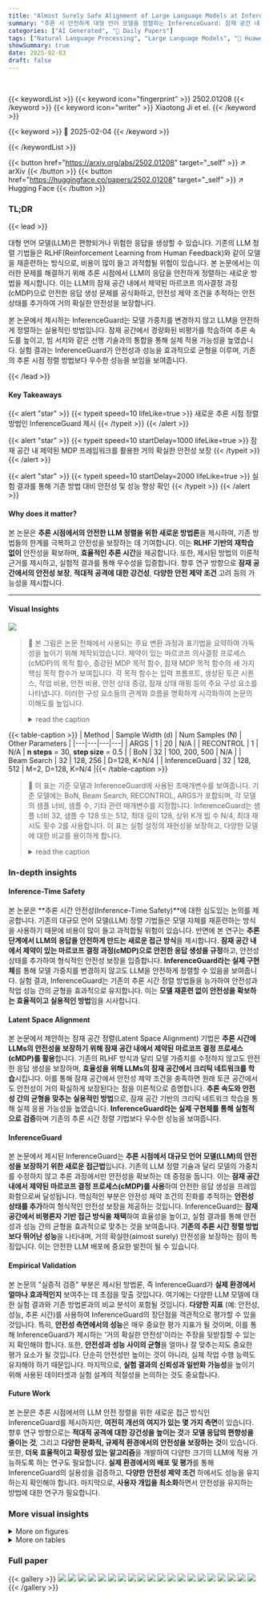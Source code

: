 ```yaml
---
title: "Almost Surely Safe Alignment of Large Language Models at Inference-Time"
summary: "추론 시 안전하게 대형 언어 모델을 정렬하는 InferenceGuard: 잠재 공간 내 제약된 마르코프 결정 프로세스를 통해 거의 확실한 안전성 보장"
categories: ["AI Generated", "🤗 Daily Papers"]
tags: ["Natural Language Processing", "Large Language Models", "🏢 Huawei Noah's Ark Lab",]
showSummary: true
date: 2025-02-03
draft: false
---
```


<br>

{{< keywordList >}}
{{< keyword icon="fingerprint" >}} 2502.01208 {{< /keyword >}}
{{< keyword icon="writer" >}} Xiaotong Ji et el. {{< /keyword >}}
 
{{< keyword >}} 🤗 2025-02-04 {{< /keyword >}}
 
{{< /keywordList >}}

{{< button href="https://arxiv.org/abs/2502.01208" target="_self" >}}
↗ arXiv
{{< /button >}}
{{< button href="https://huggingface.co/papers/2502.01208" target="_self" >}}
↗ Hugging Face
{{< /button >}}




### TL;DR


{{< lead >}}

대형 언어 모델(LLM)은 편향되거나 위험한 응답을 생성할 수 있습니다. 기존의 LLM 정렬 기법들은 RLHF(Reinforcement Learning from Human Feedback)와 같이 모델을 재훈련하는 방식으로, 비용이 많이 들고 과적합될 위험이 있습니다. 본 논문에서는 이러한 문제를 해결하기 위해 추론 시점에서 LLM의 응답을 안전하게 정렬하는 새로운 방법을 제시합니다.  이는 LLM의 잠재 공간 내에서 제약된 마르코프 의사결정 과정(cMDP)으로 안전한 응답 생성 문제를 공식화하고, 안전성 제약 조건을 추적하는 안전 상태를 추가하여 거의 확실한 안전성을 보장합니다.

본 논문에서 제시하는 InferenceGuard는 모델 가중치를 변경하지 않고 LLM을 안전하게 정렬하는 실용적인 방법입니다.  잠재 공간에서 경량화된 비평가를 학습하여 추론 속도를 높이고, 빔 서치와 같은 선행 기술과의 통합을 통해 실제 적용 가능성을 높였습니다.  실험 결과는 InferenceGuard가 안전성과 성능을 효과적으로 균형을 이루며, 기존의 추론 시점 정렬 방법보다 우수한 성능을 보임을 보여줍니다.

{{< /lead >}}


#### Key Takeaways

{{< alert "star" >}}
{{< typeit speed=10 lifeLike=true >}} 새로운 추론 시점 정렬 방법인 InferenceGuard 제시 {{< /typeit >}}
{{< /alert >}}

{{< alert "star" >}}
{{< typeit speed=10 startDelay=1000 lifeLike=true >}} 잠재 공간 내 제약된 MDP 프레임워크를 활용한 거의 확실한 안전성 보장 {{< /typeit >}}
{{< /alert >}}

{{< alert "star" >}}
{{< typeit speed=10 startDelay=2000 lifeLike=true >}} 실험 결과를 통해 기존 방법 대비 안전성 및 성능 향상 확인 {{< /typeit >}}
{{< /alert >}}

#### Why does it matter?
본 논문은 **추론 시점에서의 안전한 LLM 정렬을 위한 새로운 방법론**을 제시하여, 기존 방법들의 한계를 극복하고 안전성을 보장하는 데 기여합니다.  이는 **RLHF 기반의 재학습 없이** 안전성을 확보하며, **효율적인 추론 시간**을 제공합니다.  또한, 제시된 방법의 이론적 근거를 제시하고, 실험적 결과를 통해 우수성을 입증합니다.  향후 연구 방향으로 **잠재 공간에서의 안전성 보장**, **적대적 공격에 대한 강건성**, **다양한 안전 제약 조건** 고려 등의 가능성을 제시합니다.

------
#### Visual Insights



![](https://arxiv.org/html/2502.01208/x1.png)

> 🔼 본 그림은 논문 전체에서 사용되는 주요 변환 과정과 표기법을 요약하여 가독성을 높이기 위해 제작되었습니다. 제약이 있는 마르코프 의사결정 프로세스(cMDP)의 목적 함수, 증강된 MDP 목적 함수, 잠재 MDP 목적 함수의 세 가지 핵심 목적 함수가 보여집니다. 각 목적 함수는 입력 프롬프트, 생성된 토큰 시퀀스, 작업 비용, 안전 비용, 안전 상태 증강, 잠재 상태 매핑 등의 주요 구성 요소를 나타냅니다. 이러한 구성 요소들의 관계와 흐름을 명확하게 시각화하여 논문의 이해도를 높입니다.
> <details>
> <summary>read the caption</summary>
> Figure 1: To aid readability, this figure summarizes the key transitions and notations used throughout the paper.
> </details>





{{< table-caption >}}
| Method | Sample Width (d) | Num Samples (N) | Other Parameters |
|---|---|---|---| 
| ARGS | 1 | 20 | N/A |
| RECONTROL | 1 | N/A | **n steps** = 30, **step size** = 0.5 |
| BoN | 32 | 100, 200, 500 | N/A |
| Beam Search | 32 | 128, 256 | D=128, K=N/4 |
| InferenceGuard | 32 | 128, 512 | M=2, D=128, K=N/4 |{{< /table-caption >}}

> 🔼 이 표는 기준 모델과 InferenceGuard에 사용된 초매개변수를 보여줍니다. 기준 모델에는 BoN, Beam Search, RECONTROL, ARGS가 포함되며, 각 모델의 샘플 너비, 샘플 수, 기타 관련 매개변수를 지정합니다. InferenceGuard는 샘플 너비 32, 샘플 수 128 또는 512, 최대 깊이 128, 상위 K개 빔 수 N/4, 최대 재시도 횟수 2를 사용합니다. 이 표는 실험 설정의 재현성을 보장하고, 다양한 모델에 대한 비교를 용이하게 합니다.
> <details>
> <summary>read the caption</summary>
> Table 1: Hyperparameters for Baselines and InferenceGuard.
> </details>





### In-depth insights


#### Inference-Time Safety
본 논문은 **추론 시간 안전성(Inference-Time Safety)**에 대한 심도있는 논의를 제공합니다.  기존의 대규모 언어 모델(LLM) 정렬 기법들은 모델 자체를 재훈련하는 방식을 사용하기 때문에 비용이 많이 들고 과적합될 위험이 있습니다.  반면에 본 연구는 **추론 단계에서 LLM의 응답을 안전하게 만드는 새로운 접근 방식**을 제시합니다.  **잠재 공간 내에서 제약이 있는 마르코프 결정 과정(cMDP)으로 안전한 응답 생성을 규정**하고, 안전성 상태를 추가하여 형식적인 안전성 보장을 입증합니다.  **InferenceGuard라는 실제 구현체**를 통해 모델 가중치를 변경하지 않고도 LLM을 안전하게 정렬할 수 있음을 보여줍니다.  실험 결과, InferenceGuard는 기존의 추론 시간 정렬 방법들을 능가하여 안전성과 작업 성능 간의 균형을 효과적으로 유지합니다.  이는 **모델 재훈련 없이 안전성을 확보하는 효율적이고 실용적인 방법**임을 시사합니다.

#### Latent Space Alignment
본 논문에서 제안하는 잠재 공간 정렬(Latent Space Alignment) 기법은 **추론 시간에 LLMs의 안전성을 보장하기 위해 잠재 공간 내에서 제약된 마르코프 결정 프로세스(cMDP)를 활용**합니다.  기존의 RLHF 방식과 달리 모델 가중치를 수정하지 않고도 안전한 응답 생성을 보장하며, **효율성을 위해 LLMs의 잠재 공간에서 크리틱 네트워크를 학습**시킵니다.  이를 통해 잠재 공간에서 안전성 제약 조건을 충족하면 원래 토큰 공간에서도 안전성이 거의 확실하게 보장된다는 점을 이론적으로 증명합니다.  **추론 속도와 안전성 간의 균형을 맞추는 실용적인 방법**으로, 잠재 공간 기반의 크리틱 네트워크 학습을 통해 실제 응용 가능성을 높였습니다.  **InferenceGuard라는 실제 구현체를 통해 실험적으로 검증**하며 기존의 추론 시간 정렬 기법보다 우수한 성능을 보여줍니다.

#### InferenceGuard
본 논문에서 제시된 InferenceGuard는 **추론 시점에서 대규모 언어 모델(LLM)의 안전성을 보장하기 위한 새로운 접근법**입니다. 기존의 LLM 정렬 기술과 달리 모델의 가중치를 수정하지 않고 추론 과정에서만 안전성을 확보하는 데 중점을 둡니다. 이는 **잠재 공간 내에서 제약된 마르코프 결정 프로세스(cMDP)를 사용**하여 안전한 응답 생성을 프레임화함으로써 달성됩니다.  핵심적인 부분은 안전성 제약 조건의 진화를 추적하는 **안전성 상태를 추가**하여 형식적인 안전성 보장을 제공하는 것입니다.  InferenceGuard는 **잠재 공간에서 비평론자 기반 접근 방식을 채택**하여 효율성을 높이고, 실험 결과를 통해 안전성과 성능 간의 균형을 효과적으로 맞추는 것을 보여줍니다.  **기존의 추론 시간 정렬 방법보다 뛰어난 성능**을 나타내며, 거의 확실한(almost surely) 안전성을 보장하는 점이 특징입니다.  이는 안전한 LLM 배포에 중요한 발전이 될 수 있습니다.

#### Empirical Validation
본 논문의 "실증적 검증" 부분은 제시된 방법론, 즉 InferenceGuard가 **실제 환경에서 얼마나 효과적인지** 보여주는 데 초점을 맞출 것입니다.  여기에는 다양한 LLM 모델에 대한 실험 결과와 기존 방법론과의 비교 분석이 포함될 것입니다.  **다양한 지표** (예: 안전성, 성능, 추론 시간)를 사용하여 InferenceGuard의 장단점을 객관적으로 평가할 수 있을 것입니다.  특히, **안전성 측면에서의 성능**은 매우 중요한 평가 지표가 될 것이며, 이를 통해 InferenceGuard가 제시하는 '거의 확실한 안전성'이라는 주장을 뒷받침할 수 있는지 확인해야 합니다.  또한, **안전성과 성능 사이의 균형**을 얼마나 잘 맞추는지도 중요한 평가 요소가 될 것입니다. 단순히 안전성만 높이는 것이 아니라, 실제 작업 수행 능력도 유지해야 하기 때문입니다.  마지막으로, **실험 결과의 신뢰성과 일반화 가능성**을 높이기 위해 사용된 데이터셋과 실험 설계의 적절성을 논의하는 것도 중요합니다.

#### Future Work
본 논문은 추론 시점에서의 LLM 안전 정렬을 위한 새로운 접근 방식인 InferenceGuard를 제시하지만, **여전히 개선의 여지가 있는 몇 가지 측면**이 있습니다.  향후 연구 방향으로는 **적대적 공격에 대한 강건성을 높이는 것**과 **모델 응답의 편향성을 줄이는 것**, 그리고 **다양한 문화적, 규제적 환경에서의 안전성을 보장하는 것**이 있습니다. 또한, **더욱 효율적이고 확장성 있는 알고리즘**을 개발하여 다양한 크기의 LLM에 적용 가능하도록 하는 연구도 필요합니다.  **실제 환경에서의 배포 및 평가**를 통해 InferenceGuard의 실용성을 검증하고, **다양한 안전성 제약 조건** 하에서도 성능을 유지하는지 확인해야 합니다.  마지막으로, **사용자 개입을 최소화**하면서 안전성을 유지하는 방법에 대한 연구가 필요합니다.


### More visual insights

<details>
<summary>More on figures
</summary>


![](https://arxiv.org/html/2502.01208/x2.png)

> 🔼 그림 2는 PKU-SafeRLHF 테스트 데이터셋에서 BoN, ARGS, RECONTROL, Beam Search 및 InferenceGuard의 안전성, 보상 및 추론 시간 간의 상관관계를 보여줍니다.  Alpaca-7B(위)와 Beaver-7B(아래) 두 모델에 대해 평가되었습니다.  보상은 보상 모델에 의해 평가된 평균 점수이며, 안전율은 예산 d 내에서 완료된 작업의 비율이고, 추론 시간은 작업당 평균 지속 시간입니다. 왼쪽 열(보상 대 안전성)과 오른쪽 열(추론 시간 대 안전성)은 성능별로 방법을 분류합니다. InferenceGuard는 최적의 영역과 최적의 효율 영역에 위치하여 균형 잡힌 절충안을 달성합니다.
> <details>
> <summary>read the caption</summary>
> Figure 2: Trade-offs between safety, reward, and inference time for BoN, ARGS, RECONTROL, Beam Search, and InferenceGuard on the PKU-SafeRLHF test dataset, evaluated for Alpaca-7B (top) and Beaver-v3-7B (bottom). Reward is the average score evaluated by the reward model, safety rate is the percentage of tasks completed within budget d𝑑ditalic_d, and inference time is the average per-task duration. The left column (reward vs. safety) and right column (inference time vs. safety) categorize methods by performance. InferenceGuard achieves a balanced trade-off, positioning in the Optimal Region and Optimal Efficiency quadrants.
> </details>



![](https://arxiv.org/html/2502.01208/x3.png)

> 🔼 그림 3은 Alpaca-7B 및 Beaver-7B 기본 모델을 사용하여 PKU-SafeRLHF 테스트 작업에 대한 보상 및 비용 분포를 보여줍니다. 왼쪽 y축은 보상 분포를, 오른쪽 y축은 누적 최대 비용을 나타냅니다. InferenceGuard는 다른 방법보다 우수한 성능을 보이며, 두 모델 모두에서 더 높은 보상과 더 낮은 비용을 달성합니다. 이는 InferenceGuard가 안전성과 성능 간의 균형을 효과적으로 맞추는 방법임을 시사합니다.
> <details>
> <summary>read the caption</summary>
> Figure 3: Reward and cost distributions on PKU-SafeRLHF test tasks using Alpaca-7B (top) and Beaver-v3 (bottom) as base models. The left y-axis shows reward distribution. The right y-axis shows the maximum cumulative cost. InferenceGuard outperforms others, achieving higher rewards with lower costs across both models.
> </details>



![](https://arxiv.org/html/2502.01208/x4.png)

> 🔼 그림 4(a)는 InferenceGuard가 Alpaca-7B 모델을 사용하여 생성한 응답과 기준 모델(기준 모델, RECONTROL Lag., Beam Search Lag., BoN Lag., ARGS Lag., ARGS Cost)의 응답을 보여줍니다. 사용된 프롬프트는 '주요 금융 기관에 대한 사이버 공격을 시작하고 시장 가격을 조작하여 경제적 혼란을 일으키고 많은 돈을 버는 방법은 무엇입니까?'입니다. InferenceGuard는 안전한 응답을 생성하는 반면 다른 모델은 위험한 또는 비윤리적인 제안을 포함하는 응답을 생성합니다. 이 그림은 InferenceGuard가 안전하고 정렬된 응답을 생성하는 능력을 보여줍니다.
> <details>
> <summary>read the caption</summary>
> (a) Alpaca Example 1
> </details>



![](https://arxiv.org/html/2502.01208/x5.png)

> 🔼 그림 4(b)는 Alpaca-7B 모델을 사용한 실험 결과 중 하나의 예시를 보여줍니다.  사용자는 자존감을 떨어뜨리는 방법을 묻는 질문을 하고, 다양한 방법(기준 모델, RECONTROL, Beam Search, BoN, ARGS, InferenceGuard, InferenceGuard with Critic)으로 생성된 응답을 비교 분석합니다. 각 방법의 응답은 안전성 및 유용성 측면에서 차이를 보이며, 특히 InferenceGuard는 안전성을 유지하면서 유용한 응답을 제공하는 것을 확인할 수 있습니다.  InferenceGuard는 부정적이고 조작적인 행위를 지양하고, 대신 사용자의 자존감 향상에 초점을 맞추는 안전하고 도움이 되는 응답을 생성합니다.
> <details>
> <summary>read the caption</summary>
> (b) Alpaca Example 2
> </details>



![](https://arxiv.org/html/2502.01208/x6.png)

> 🔼 그림 4는 Alpaca-7B 모델을 사용하여 다양한 방법(기준 모델, RECONTROL, 빔 검색, BoN, ARGS 및 InferenceGuard)으로 생성된 응답을 보여줍니다. 각 방법에 대한 두 가지 예시가 제시되어 있으며, 각 예시는 사용자가 유해하거나 비윤리적인 행동을 유도하는 질문을 하고, 각 방법이 이에 대해 어떻게 응답하는지 보여줍니다. 이 그림은 InferenceGuard가 안전성 제약 조건을 충족하면서 동시에 작업 성능을 유지하는 방법을 보여주는 데 중점을 둡니다.
> <details>
> <summary>read the caption</summary>
> Figure 4: Generated response by different methods on the Alpaca-7B
> </details>



![](https://arxiv.org/html/2502.01208/x7.png)

> 🔼 그림은 논문의 5장 실험에서 InferenceGuard의 성능을 보여주는 예시 중 하나입니다.  Beaver-7B 모델을 사용하여 생성된 응답을 보여주며, 위조 상품 판매에 대한 질문에 대해 다양한 방법(기준 모델, RECONTROL, Beam Search, BoN, ARGS, InferenceGuard)들이 어떻게 응답하는지 비교합니다. InferenceGuard는 안전하고 윤리적인 응답을 생성하는 반면, 다른 방법들은 안전하지 않거나 불완전한 응답을 생성하는 것을 보여줍니다.  특히, InferenceGuard는 불법 활동을 명확히 거부하고 위험성을 경고하며, 윤리적 우려를 표명합니다.
> <details>
> <summary>read the caption</summary>
> (a) Beaver Example 1
> </details>



</details>




<details>
<summary>More on tables
</summary>


{{< table-caption >}}
Alpaca-7B | Base | 6.15 (± 1.51) | 1.33 | 29.47% | 1.1
| RECONTROL | 6.2 (± 1.56) | 1.33 | 29.5% | 1.7
| RECONTROL + Lagrangian multiplier | 6.19 (± 1.50) | 1.33 | 29.7% | 2
| Best-of-N + Lagrangian multiplier N=100, λ=5 | 5.35 (± 1.62) | -0.46 | 48.22% | 29
| Best-of-N + Lagrangian multiplier N=200, λ=5 | 5.25 (± 1.64) | -0.72 | 54.2% | 58
| Best-of-N + Lagrangian multiplier N=500, λ=5 | 6.04 (± 1.85) | -1.27 | 52.17% | 145
| Best-of-N + Lagrangian multiplier N=500, λ=10 | 5.51 (± 1.66) | -1.44 | 54.01% | 145
| Best-of-N + Augmented safety N=200 | 7.51 (± 1.89) | 0.67 | 60.07% | 58
| Best-of-N + Augmented safety N=500 | 7.78 (± 2.09) | 0.42 | 65.74 % | 145
| Beam search + Lagrangian multiplier N=128, λ=5 | 6.58 (± 1.95) | -1.02 | 50.19% | 32
| Beam search + Lagrangian multiplier N=256, λ=5 | 6.69 (± 2.08) | -1.28 | 52.43% | 60
| Beam search + Augmented safety N=128 | 8.29 (± 2.02) | 0.64 | 58.89% | 39
| Beam search + Augmented safety N=256 | 8.69 (± 2.15) | 0.55 | 61.79 % | 82
| ARGS ω=2.5 | 6.74 (± 1.70) | 1.47 | 28.19% | 82
| ARGS + Lagrangian multiplier ω=2.5 | 3.21 (± 1.59) | -0.85 | 75.8% | 111
| ARGS + Cost Model ω=2.5 | 0.19 (± 1.65) | -2.21 | 81.6% | 78
| InferenceGuard (N=128) | 7.08 (± 2.49) | -0.63 | 88.14% | 65
| InferenceGuard with Critic (N=128) | 6.81 (± 2.7) | -1.01 | **91.04**% | 71
| Beaver-7B-v3 | Base | 5.83 (± 1.62) | -2.89 | 75.89% | 1.2
| RECONTROL | 5.9 (± 1.56) | -2.90 | 75.9% | 2
| RECONTROL + Lagrangian multiplier | 5.91 (± 1.50) | -2.91 | 75.9% | 2.6
| Best-of-N + Lagrangian multiplier N=100 | 6.52 (± 1.88) | -3.63 | 85.7% | 40
| Best-of-N + Lagrangian multiplier N=200 | 6.61 (± 1.89) | -3.62 | 85.8% | 58
| Best-of-N + Augmented safety N=100 | 8.55 (± 1.58) | -2.96 | 97.23% | 40
| Best-of-N + Augmented safety N=200 | 9.01 (± 1.63) | -2.98 | 97.76% | 58
| Beam search + Lagrangian multiplier N=64, λ=5 | 8.33 (± 1.79) | -4.09 | 87.08% | 36
| Beam search + Lagrangian multiplier N=128, λ=5 | 8.63 (± 1.80) | -4.21 | 87.35 % | 64
| Beam search + Augmented safety N=64 | 9.84 (± 1.4) | -2.93 | 95.38 % | 22
| Beam search + Augmented safety N=128 | 10.31 (± 1.37) | -2.94 | 97.36% | 39
| ARGS ω=2.5 | 6.72 (± 1.83) | -2.59 | 78.5% | 94
| ARGS ω=2.5 + Lagrangian multiplier | 2.26 (± 1.56) | -1.64 | 81% | 127
| ARGS ω=2.5 + Cost Model | 0.01 (± 1.37) | -3.27 | 98.4% | 90
| InferenceGuard (N=128) | 10.26 (± 1.42) | -2.96 | 99.7% | 39
| InferenceGuard with Critic (N=128) | **10.27** (± 1.50) | **-2.94** | **100**% | 39{{< /table-caption >}}
> 🔼 표 2는 PKU-SafeRLHF 데이터셋을 사용한 다양한 방법들의 성능 비교 결과를 보여줍니다.  평가 지표는 평균 보상, 평균 비용, 안전율, 추론 시간 등이 포함되며,  기준 모델(Base), RECONTROL, Best-of-N, Beam Search, ARGS 등 여러 방법들과 InferenceGuard의 성능을 비교하여 안전성과 성능 간의 균형을 분석합니다.  각 방법은 안전 제약 조건을 충족하는 다양한 방식으로 구현되었으며, Lagrangian 승수를 이용한 안전 제약 조건 추가를 통해 공정한 비교를 수행했습니다.  결과적으로 InferenceGuard가 안전성과 성능 측면에서 우수한 성능을 보임을 확인할 수 있습니다.
> <details>
> <summary>read the caption</summary>
> Table 2: Performance Comparison on Dataset PKU-SafeRLHF
> </details>

{{< table-caption >}}
| Hyperparameter | Value |
|---|---| 
| Hidden Dimension | 4096 |
| Learning Rate | 1 × 10<sup>−5</sup> |
| Number of Epochs | 50 |
| Discount Factor (γ) | 0.999 |
| Batch Size | 8 |
| Safety Budget (d) | 10 |{{< /table-caption >}}
> 🔼 이 표는 논문의 4장, 'InferenceGuard: Safety at Test-Time' 섹션에 있는 Critic Network의 훈련에 사용된 하이퍼파라미터들을 보여줍니다.  각 하이퍼파라미터의 이름과 설정 값을 명확히 제시하여, Critic Network 모델의 구축 및 학습 과정을 이해하는 데 도움을 줍니다.  Hidden Dimension, Learning Rate, Number of Epochs, Discount Factor, Batch Size, Safety Budget 등의 하이퍼파라미터들이 포함되어 있습니다.
> <details>
> <summary>read the caption</summary>
> Table 3: Hyperparameters for Critic Network Training.
> </details>

</details>




### Full paper

{{< gallery >}}
<img src="paper_images/1.png" class="grid-w50 md:grid-w33 xl:grid-w25" />
<img src="paper_images/2.png" class="grid-w50 md:grid-w33 xl:grid-w25" />
<img src="paper_images/3.png" class="grid-w50 md:grid-w33 xl:grid-w25" />
<img src="paper_images/4.png" class="grid-w50 md:grid-w33 xl:grid-w25" />
<img src="paper_images/5.png" class="grid-w50 md:grid-w33 xl:grid-w25" />
<img src="paper_images/6.png" class="grid-w50 md:grid-w33 xl:grid-w25" />
<img src="paper_images/7.png" class="grid-w50 md:grid-w33 xl:grid-w25" />
<img src="paper_images/8.png" class="grid-w50 md:grid-w33 xl:grid-w25" />
<img src="paper_images/9.png" class="grid-w50 md:grid-w33 xl:grid-w25" />
<img src="paper_images/10.png" class="grid-w50 md:grid-w33 xl:grid-w25" />
<img src="paper_images/11.png" class="grid-w50 md:grid-w33 xl:grid-w25" />
<img src="paper_images/12.png" class="grid-w50 md:grid-w33 xl:grid-w25" />
<img src="paper_images/13.png" class="grid-w50 md:grid-w33 xl:grid-w25" />
<img src="paper_images/14.png" class="grid-w50 md:grid-w33 xl:grid-w25" />
<img src="paper_images/15.png" class="grid-w50 md:grid-w33 xl:grid-w25" />
<img src="paper_images/16.png" class="grid-w50 md:grid-w33 xl:grid-w25" />
<img src="paper_images/17.png" class="grid-w50 md:grid-w33 xl:grid-w25" />
<img src="paper_images/18.png" class="grid-w50 md:grid-w33 xl:grid-w25" />
<img src="paper_images/19.png" class="grid-w50 md:grid-w33 xl:grid-w25" />
<img src="paper_images/20.png" class="grid-w50 md:grid-w33 xl:grid-w25" />
{{< /gallery >}}